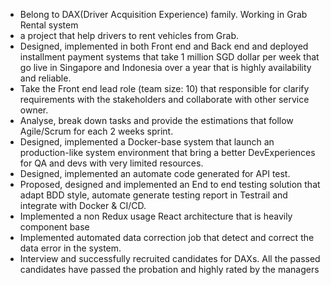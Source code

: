 - Belong to DAX(Driver Acquisition Experience) family. Working in Grab Rental system 
- a project that help drivers to rent vehicles from Grab.
- Designed, implemented in both Front end and Back end and deployed installment payment systems that take 1 million SGD dollar per week that go live in Singapore and Indonesia over a year that is highly availability and reliable.
- Take the Front end lead role (team size: 10) that responsible for clarify requirements with the stakeholders and collaborate with other service owner.
- Analyse, break down tasks and provide the estimations that follow Agile/Scrum for each 2 weeks sprint.
- Designed, implemented a Docker-base system that launch an production-like system environment that bring a better DevExperiences for QA and devs with very limited resources.
- Designed, implemented an automate code generated for API test.
- Proposed, designed and implemented an End to end testing solution that adapt BDD style, automate generate testing report in Testrail and integrate with Docker & CI/CD.
- Implemented a non Redux usage React architecture that is heavily component base  
- Implemented automated data correction job that detect and correct the data error in the system.
- Interview and successfully recruited candidates for DAXs. All the passed candidates have passed the probation and highly rated by the managers